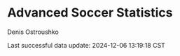 # Advanced Soccer Statistics
Denis Ostroushko

<!-- gfm -->

Last successful data update: 2024-12-06 13:19:18 CST
